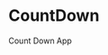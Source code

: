 # CountDown
 Count Down App
          
                            
                                                                                                                                                        
                                                                                                          
                                                                                                           
                                                                                                   
                                                                                            
                                                               
                                        
                                   
           
         
          

